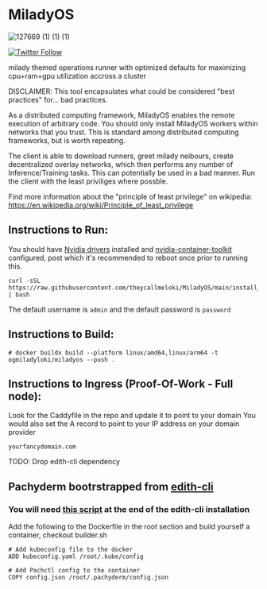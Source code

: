 # MiladyOS

![127669 (1) (1) (1)](https://github.com/user-attachments/assets/4afc0590-a339-4989-8034-9d093b2d0581)



[![Twitter Follow](https://img.shields.io/twitter/follow/chillgates_?style=social)](https://twitter.com/chillgates_)


milady themed operations runner with optimized defaults for maximizing cpu+ram+gpu utilization accross a cluster

DISCLAIMER: This tool encapsulates what could be considered "best practices" for... bad practices.

As a distributed computing framework, MiladyOS enables the remote execution of arbitrary code. You should only install MiladyOS workers within networks that you trust. This is standard among distributed computing frameworks, but is worth repeating.

The client is able to download runners, greet milady neibours, create decentralized overlay networks, which then performs any number of Inference/Training tasks. This can potentially be used in a bad manner. Run the client with the least priviliges where possble. 

Find more information about the "principle of least privilege" on wikipedia: https://en.wikipedia.org/wiki/Principle_of_least_privilege

## Instructions to Run: 
You should have [Nvidia drivers](https://www.nvidia.com/download/index.aspx) installed and [nvidia-container-toolkit](https://docs.nvidia.com/datacenter/cloud-native/container-toolkit/latest/install-guide.html) configured, post which it's recommended to reboot once prior to running this. 

```
curl -sSL https://raw.githubusercontent.com/theycallmeloki/MiladyOS/main/install_miladyos.sh | bash
```

The default username is `admin` and the default password is `password`


## Instructions to Build:

```
# docker buildx build --platform linux/amd64,linux/arm64 -t ogmiladyloki/miladyos --push .
```

## Instructions to Ingress (Proof-Of-Work - Full node): 

Look for the Caddyfile in the repo and update it to point to your domain
You would also set the A record to point to your IP address on your domain provider

```
yourfancydomain.com
```

TODO: Drop edith-cli dependency 

## Pachyderm bootrstrapped from [edith-cli](https://github.com/theycallmeloki/edith-cli)

### You will need [this script](https://gist.github.com/theycallmeloki/aa4df404c3df85c31dac91216e22f678) at the end of the edith-cli installation

Add the following to the Dockerfile in the root section and build yourself a container, checkout builder.sh

```
# Add kubeconfig file to the docker
ADD kubeconfig.yaml /root/.kube/config

# Add Pachctl config to the container
COPY config.json /root/.pachyderm/config.json
```
